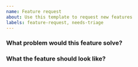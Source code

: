 ```yaml
---
name: Feature request
about: Use this template to request new features
labels: feature-request, needs-triage
---
```


<!--
Before submitting your issue, please ensure you have:
    * Checked the Fractal documentation: https://fractal.build/guide
    * Checked that your request doesn’t exist already: https://github.com/issues?utf8=%E2%9C%93&q=is%3Aissue+user%3Afrctl
-->

### What problem would this feature solve?

<!-- Provide reasons why Fractality should support this feature -->

### What the feature should look like?

<!-- Describe how you would like to see this implemented. -->
